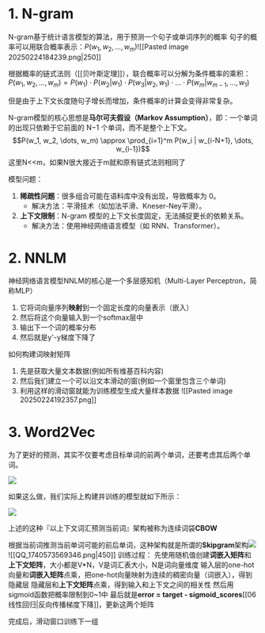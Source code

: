 # 1. N-gram
N-gram基于统计语言模型的算法，用于预测一个句子或单词序列的概率
句子的概率可以用联合概率表示：$P(w_1, w_2, \dots, w_m)$![[Pasted image 20250224184239.png|250]]

根据概率的链式法则（[[贝叶斯定理]]），联合概率可以分解为条件概率的乘积：
$P(w_1, w_2, \dots, w_m) = P(w_1) \cdot P(w_2|w_1) \cdot P(w_3|w_2, w_1) \cdot \dots \cdot P(w_m | w_{m-1}, \dots, w_1)$

但是由于上下文长度随句子增长而增加，条件概率的计算会变得非常复杂。

N-gram模型的核心思想是**马尔可夫假设（Markov Assumption）**，即：一个单词的出现只依赖于它前面的 N−1 个单词，而不是整个上下文。
$$P(w_1, w_2, \dots, w_m) \approx \prod_{i=1}^m P(w_i | w_{i-N+1}, \dots, w_{i-1})$$
这里N<<m，如果N很大接近于m就和原有链式法则相同了

 模型问题：
1. **稀疏性问题**：很多组合可能在语料库中没有出现，导致概率为 0。
    - 解决方法：平滑技术（如加法平滑、Kneser-Ney平滑）。
2. **上下文限制**：N-gram 模型的上下文长度固定，无法捕捉更长的依赖关系。
    - 解决方法：使用神经网络语言模型（如 RNN、Transformer）。

# 2. NNLM
神经网络语言模型NNLM的核心是一个多层感知机（Multi-Layer Perceptron，简称MLP）

1. 它将词向量序列**映射**到一个固定长度的向量表示（嵌入）
2. 然后将这个向量输入到一个softmax层中
3. 输出下一个词的概率分布
4. 然后就是y'-y梯度下降了

如何构建词映射矩阵
1. 先是获取大量文本数据(例如所有维基百科内容)
2. 然后我们建立一个可以沿文本滑动的窗(例如一个窗里包含三个单词)
3. 利用这样的滑动窗就能为训练模型生成大量样本数据
![[Pasted image 20250224192357.png]]
# 3. Word2Vec
为了更好的预测，其实不仅要考虑目标单词的前两个单词，还要考虑其后两个单词。

![](https://i-blog.csdnimg.cn/blog_migrate/f173ea0a8e72cf38c67c0a8a843ca1b7.png)

如果这么做，我们实际上构建并训练的模型就如下所示：

![](https://i-blog.csdnimg.cn/blog_migrate/f2533f92571c5a84b630223adc5739c2.png)

上述的这种『以上下文词汇预测当前词』架构被称为连续词袋**CBOW**

根据当前词推测当前单词可能的前后单词，这种架构就是所谓的**Skipgram**架构![](https://i-blog.csdnimg.cn/blog_migrate/cfc15193759b70ba432a67cc2d6079dc.png)
![[QQ_1740573569346.png|450]]
训练过程：
先使用随机值创建**词嵌入矩阵**和**上下文矩阵**，大小都是V\*N，V是词汇表大小，N是词向量维度
输入层的one-hot向量和**词嵌入矩阵**点乘，把one-hot向量映射为连续的稠密向量（词嵌入），得到隐藏层
隐藏层和**上下文矩阵**点乘，得到输入和上下文之间的相关性
然后用sigmoid函数把概率限制到0~1中
最后就是**error = target - sigmoid_scores**[[06线性回归|反向传播梯度下降]]，更新这两个矩阵

完成后，滑动窗口训练下一组

